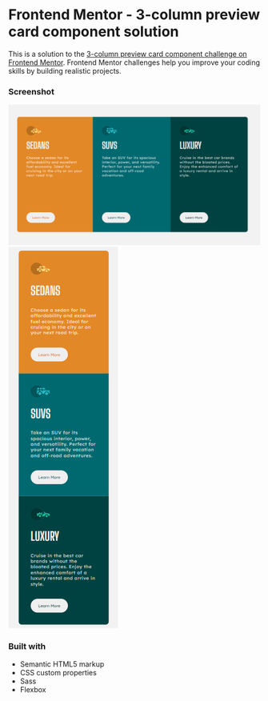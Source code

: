 # Frontend Mentor - 3-column preview card component solution

This is a solution to the [3-column preview card component challenge on Frontend Mentor](https://www.frontendmentor.io/challenges/3column-preview-card-component-pH92eAR2-). Frontend Mentor challenges help you improve your coding skills by building realistic projects. 


### Screenshot

![Desktop](/Desktop.png)
![Mobile](/Mobile.png)

### Built with

- Semantic HTML5 markup
- CSS custom properties
- Sass
- Flexbox
